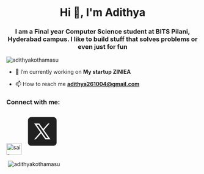 <h1 align="center">Hi 👋, I'm Adithya</h1>
<h3 align="center">I am a Final year Computer Science student at BITS Pilani, Hyderabad campus. I like to build stuff that solves problems or even just for fun</h3>

<p align="left"> <img src="https://komarev.com/ghpvc/?username=adithyakothamasu&label=Profile%20views&color=0e75b6&style=flat" alt="adithyakothamasu" /> </p>

- 🔭 I’m currently working on **My startup ZINIEA**

- 📫 How to reach me **adithya261004@gmail.com**

<h3 align="left">Connect with me:</h3>
<p align="left">
<a href="https://linkedin.com/in/sai-adithya-kothamasu" target="blank"><img align="center" src="https://raw.githubusercontent.com/rahuldkjain/github-profile-readme-generator/master/src/images/icons/Social/linked-in-alt.svg" alt="sai-adithya-kothamasu" height="30" width="40" /></a>
<a href="https://x.com/puzzledAdi" target="blank"><svg xmlns="http://www.w3.org/2000/svg" x="0px" y="0px" width="100" height="100" viewBox="0 0 48 48">
<path fill="#212121" fill-rule="evenodd" d="M38,42H10c-2.209,0-4-1.791-4-4V10c0-2.209,1.791-4,4-4h28	c2.209,0,4,1.791,4,4v28C42,40.209,40.209,42,38,42z" clip-rule="evenodd"></path><path fill="#fff" d="M34.257,34h-6.437L13.829,14h6.437L34.257,34z M28.587,32.304h2.563L19.499,15.696h-2.563 L28.587,32.304z"></path><polygon fill="#fff" points="15.866,34 23.069,25.656 22.127,24.407 13.823,34"></polygon><polygon fill="#fff" points="24.45,21.721 25.355,23.01 33.136,14 31.136,14"></polygon>
</svg></a>
</p>

<p>&nbsp;<img align="center" src="https://github-readme-stats.vercel.app/api?username=adithyakothamasu&show_icons=true&locale=en" alt="adithyakothamasu" /></p>
